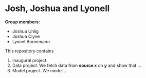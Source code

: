 # Josh, Joshua and Lyonell

**Group members:**
- Joshua Uhlig
- Joshua Clyne
- Lyonel Bornemann

This repository contains  
1. Inaugural project. 
2. Data project. We fetch data from **source x** on **y** and show that ...
3. Model project. We model ...
